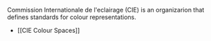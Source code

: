 Commission Internationale de l'eclairage (CIE) is an organizarion that defines standards for colour representations.

- [[CIE Colour Spaces]]